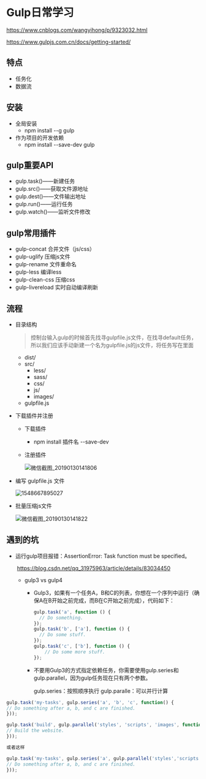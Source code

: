 # Gulp日常学习

https://www.cnblogs.com/wangyihong/p/9323032.html



https://www.gulpjs.com.cn/docs/getting-started/



## 特点

* 任务化
* 数据流

## 安装

* 全局安装
  * npm install --g gulp
* 作为项目的开发依赖
  * npm install --save-dev gulp

## gulp重要API

* gulp.task()——新建任务
* gulp.src()——获取文件源地址
* gulp.dest()——文件输出地址
* gulp.run()——运行任务
* gulp.watch()——监听文件修改



## gulp常用插件

* gulp-concat		合并文件（js/css）
* gulp-uglify 		压缩js文件
* gulp-rename		文件重命名
* gulp-less		编译less
* gulp-clean-css	压缩css
* gulp-livereload	实时自动编译刷新

## 流程

* 目录结构

  > 控制台输入gulp的时候首先找寻gulpfile.js文件，在找寻default任务，所以我们应该手动新建一个名为gulpfile.js的js文件，将任务写在里面 
  * dist/
  * src/
    * less/
    * sass/
    * css/
    * js/
    * images/
  * gulpfile.js

* 下载插件并注册

  * 下载插件

    * npm install 插件名 --save-dev

  * 注册插件

    ![微信截图_20190130141806](C:\Users\Administrator\Desktop\微信截图_20190130141806.png)

* 编写 gulpfile.js 文件

  ![1548667895027](C:\Users\ADMINI~1\AppData\Local\Temp\1548667895027.png)	

* 批量压缩js文件

  ![微信截图_20190130141822](C:\Users\Administrator\Desktop\微信截图_20190130141822.png)





## 遇到的坑

* 运行gulp项目报错：AssertionError: Task function must be specified。

  ​	https://blog.csdn.net/qq_31975963/article/details/83034450

  * gulp3 vs gulp4

    * Gulp3，如果有一个任务A，B和C的列表，你想在一个序列中运行（确保A在B开始之前完成，而B在C开始之前完成），代码如下：

      ```js
      gulp.task('a', function () {
        // Do something.
      });
      gulp.task('b', ['a'], function () {
        // Do some stuff.
      });
      gulp.task('c', ['b'], function () {
          // Do some more stuff.
      });
      ```

    * 不要用Gulp3的方式指定依赖任务，你需要使用gulp.series和gulp.parallel，因为gulp任务现在只有两个参数。

      gulp.series：按照顺序执行
      gulp.paralle：可以并行计算

```js
gulp.task('my-tasks', gulp.series('a', 'b', 'c', function() {
// Do something after a, b, and c are finished.
}));

gulp.task('build', gulp.parallel('styles', 'scripts', 'images', function () {
// Build the website.
}));

或者这样

gulp.task('my-tasks', gulp.series('a', gulp.parallel('styles','scripts', 'images'), 'b', 'c', function() {
// Do something after a, b, and c are finished.
}));
```







​	